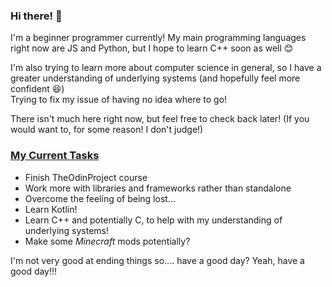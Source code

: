 ### Hi there! 👋

I'm a beginner programmer currently! My main programming languages right now are JS and Python, but I hope to learn C++ soon as well 😊

I'm also trying to learn more about computer science in general, so I have a greater understanding of underlying systems (and hopefully feel more confident 😆)<br>
Trying to fix my issue of having no idea where to go! <br>

There isn't much here right now, but feel free to check back later! (If you would want to, for some reason! I don't judge!)

### <ins>My Current Tasks</ins> ###
  - Finish TheOdinProject course
  - Work more with libraries and frameworks rather than standalone
  - Overcome the feeling of being lost...
  - Learn Kotlin!
  - Learn C++ and potentially C, to help with my understanding of underlying systems!
  - Make some *Minecraft* mods potentially?

I'm not very good at ending things so.... have a good day? Yeah, have a good day!!!
